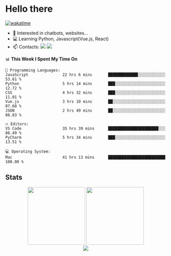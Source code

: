 # Hello there

[![wakatime](https://wakatime.com/badge/user/018bd4cf-9224-4729-b4f3-31fc6a93ca34.svg)](https://wakatime.com/@flamescoder)

- 👀 Interested in chatbots, websites...
- 💻 Learning Python, Javascript(Vue.js, React)
- 📫 Contacts: <a href="https://t.me/FlameCoder0_0" target="_blank"><img src="https://img.shields.io/badge/telegram-0088cc?logo=telegram&logoColor=white"/></a> <a href="https://discord.gg/3wt8QRndjm" target="_blank"><img src="https://img.shields.io/badge/discord-5865F2?logo=discord&logoColor=white"/></a>

<!--START_SECTION:waka-->
📊 **This Week I Spent My Time On** 

```text
💬 Programming Languages: 
JavaScript               22 hrs 6 mins       █████████████░░░░░░░░░░░░   53.61 % 
Python                   5 hrs 14 mins       ███░░░░░░░░░░░░░░░░░░░░░░   12.72 % 
CSS                      4 hrs 32 mins       ███░░░░░░░░░░░░░░░░░░░░░░   11.01 % 
Vue.js                   3 hrs 10 mins       ██░░░░░░░░░░░░░░░░░░░░░░░   07.68 % 
JSON                     2 hrs 49 mins       ██░░░░░░░░░░░░░░░░░░░░░░░   06.83 % 

🔥 Editors: 
VS Code                  35 hrs 39 mins      ██████████████████████░░░   86.49 % 
PyCharm                  5 hrs 34 mins       ███░░░░░░░░░░░░░░░░░░░░░░   13.51 % 

💻 Operating System: 
Mac                      41 hrs 13 mins      █████████████████████████   100.00 % 
```


<!--END_SECTION:waka-->

<h2>Stats</h2>

<div align="center">
  <img height="180" src="https://github-readme-stats-sigma-five.vercel.app/api?username=FlamesC0der&show_icons=true&count_private=true&theme=codeSTACKr&bg_color=0d1117&border_color=30363d"/>
  <img height="180" src="https://github-readme-stats-sigma-five.vercel.app//api/top-langs/?username=FlamesC0der&layout=compact&theme=codeSTACKr&border_color=30363d&bg_color=0d1117"/>
</div>

<div align="center">
  <img src="https://komarev.com/ghpvc/?username=FlamesC0der&style=flat-square&color=red"/>
</div>
